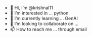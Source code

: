 - 👋 Hi, I’m @krishnal11
- 👀 I’m interested in ... python 
- 🌱 I’m currently learning ... GenAI
- 💞️ I’m looking to collaborate on ...
- 📫 How to reach me ... through email

<!---
krishnal11/krishnal11 is a ✨ special ✨ repository because its `README.md` (this file) appears on your GitHub profile.
You can click the Preview link to take a look at your changes.
--->
